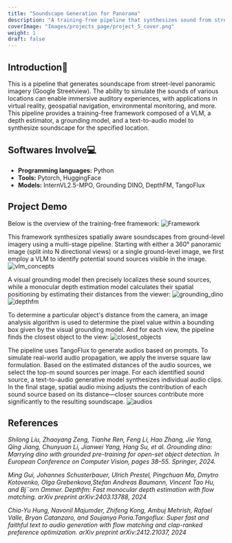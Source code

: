 ```yaml
---
title: "Soundscape Generation for Panorama"
description: "A training-free pipeline that synthesizes sound from street-level panoramic imagery, creating a more immersive and fine-grained soundscape experience based on depth"
coverImage: "Images/projects_page/project_5_cover.png"
weight: 1
draft: false
---
```


## Introduction📓
This is a pipeline that generates soundscape from street-level panoramic imagery (Google Streetview). The ability to simulate the sounds of various locations can enable immersive auditory experiences, with applications in virtual reality, geospatial navigation, environmental monitoring, and more. This pipeline provides a training-free framework composed of a VLM, a depth estimator, a grounding model, and a text-to-audio model to synthesize soundscape for the specified location.

## Softwares Involve💻
- **Programming languages:** Python
- **Tools:** Pytorch, HuggingFace
- **Models:** InternVL2.5-MPO, Grounding DINO, DepthFM, TangoFlux


## Project Demo
Below is the overview of the training-free framework: 
![Framework](/Images/projects_content/project_5/framework.png)

This framework synthesizes spatially aware soundscapes from ground-level imagery using a multi-stage pipeline. Starting with either a 360° panoramic image (split into N directional views) or a single ground-level image, we first employ a VLM to identify potential sound sources visible in the image.
![vlm_concepts](/Images/projects_content/project_5/vlm_concepts.png)

A visual grounding model then precisely localizes these sound sources, while a monocular depth estimation model calculates their spatial positioning by estimating their distances from the viewer:
![grounding_dino](/Images/projects_content/project_5/grounding_dino.png)
![depthfm](/Images/projects_content/project_5/depthfm_outputs.png)

To determine a particular object's distance from the camera, an image analysis algorithm is used to determine the pixel value within a bounding box given by the visual grounding model. And for each view, the pipeline finds the closest object to the view: 
![closest_objects](/Images/projects_content/project_5/closest_objects.png)

The pipeline uses TangoFlux to generate audios based on prompts. To simulate real-world audio propagation, we apply the inverse square law formulation. Based on the estimated distances of the audio sources, we select the top-m sound sources per image. For each identified sound source, a text-to-audio generative model synthesizes individual audio clips. In the final stage, spatial audio mixing adjusts the contribution of each sound source based on its distance—closer sources contribute more significantly to
the resulting soundscape.
![audios](/Images/projects_content/project_5/audios.png)

## References
_Shilong Liu, Zhaoyang Zeng, Tianhe Ren, Feng Li, Hao Zhang, Jie Yang, Qing Jiang, Chunyuan Li, Jianwei Yang, Hang Su, et al. Grounding dino: Marrying dino with grounded pre-training for open-set object detection. In European Conference on Computer Vision, pages 38–55. Springer, 2024._

_Ming Gui, Johannes Schusterbauer, Ulrich Prestel, Pingchuan Ma, Dmytro Kotovenko, Olga Grebenkova,Stefan Andreas Baumann, Vincent Tao Hu, and Bj¨orn Ommer. Depthfm: Fast monocular depth estimation with flow matching. arXiv preprint arXiv:2403.13788, 2024_

_Chia-Yu Hung, Navonil Majumder, Zhifeng Kong, Ambuj Mehrish, Rafael Valle, Bryan Catanzaro, and Soujanya Poria.Tangoflux: Super fast and faithful text to audio generation with flow matching and clap-ranked preference optimization. arXiv preprint arXiv:2412.21037, 2024_